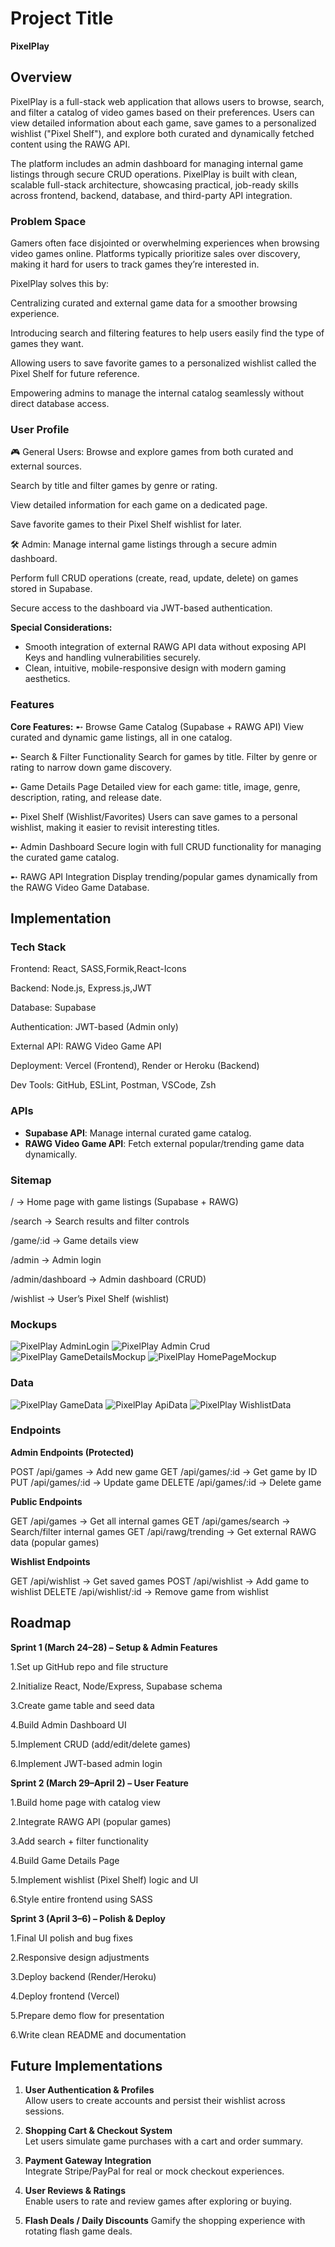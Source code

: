# Project Title

**PixelPlay**

## Overview

PixelPlay is a full-stack web application that allows users to browse, search, and filter a catalog of video games based on their preferences. Users can view detailed information about each game, save games to a personalized wishlist ("Pixel Shelf"), and explore both curated and dynamically fetched content using the RAWG API.

The platform includes an admin dashboard for managing internal game listings through secure CRUD operations. PixelPlay is built with clean, scalable full-stack architecture, showcasing practical, job-ready skills across frontend, backend, database, and third-party API integration.

### Problem Space

Gamers often face disjointed or overwhelming experiences when browsing video games online. Platforms typically prioritize sales over discovery, making it hard for users to track games they’re interested in.

PixelPlay solves this by:

Centralizing curated and external game data for a smoother browsing experience.

Introducing search and filtering features to help users easily find the type of games they want.

Allowing users to save favorite games to a personalized wishlist called the Pixel Shelf for future reference.

Empowering admins to manage the internal catalog seamlessly without direct database access.

### User Profile

🎮 General Users:
Browse and explore games from both curated and external sources.

Search by title and filter games by genre or rating.

View detailed information for each game on a dedicated page.

Save favorite games to their Pixel Shelf wishlist for later.

🛠️ Admin:
Manage internal game listings through a secure admin dashboard.

Perform full CRUD operations (create, read, update, delete) on games stored in Supabase.

Secure access to the dashboard via JWT-based authentication.

**Special Considerations:**

- Smooth integration of external RAWG API data without exposing API Keys and handling vulnerabilities securely.
- Clean, intuitive, mobile-responsive design with modern gaming aesthetics.

### Features

**Core Features:**
➸ Browse Game Catalog (Supabase + RAWG API)
View curated and dynamic game listings, all in one catalog.

➸ Search & Filter Functionality
Search for games by title. Filter by genre or rating to narrow down game discovery.

➸ Game Details Page
Detailed view for each game: title, image, genre, description, rating, and release date.

➸ Pixel Shelf (Wishlist/Favorites)
Users can save games to a personal wishlist, making it easier to revisit interesting titles.

➸ Admin Dashboard
Secure login with full CRUD functionality for managing the curated game catalog.

➸ RAWG API Integration
Display trending/popular games dynamically from the RAWG Video Game Database.

## Implementation

### Tech Stack

Frontend: React, SASS,Formik,React-Icons

Backend: Node.js, Express.js,JWT

Database: Supabase

Authentication: JWT-based (Admin only)

External API: RAWG Video Game API

Deployment: Vercel (Frontend), Render or Heroku (Backend)

Dev Tools: GitHub, ESLint, Postman, VSCode, Zsh

### APIs

- **Supabase API**: Manage internal curated game catalog.
- **RAWG Video Game API**: Fetch external popular/trending game data dynamically.

### Sitemap

/ → Home page with game listings (Supabase + RAWG)

/search → Search results and filter controls

/game/:id → Game details view

/admin → Admin login

/admin/dashboard → Admin dashboard (CRUD)

/wishlist → User’s Pixel Shelf (wishlist)

### Mockups

![PixelPlay AdminLogin](./Assets/Prototype/Adminlogin.png)
![PixelPlay Admin Crud](./Assets/Prototype/AdminCrud.png)
![PixelPlay GameDetailsMockup](./Assets/Prototype/GameDetail.png)
![PixelPlay HomePageMockup](./Assets/Prototype/HomePageq.png)

### Data

![PixelPlay GameData](./Assets/CapstoneRequiredments/gamedata.png)
![PixelPlay ApiData](./Assets/CapstoneRequiredments/apidata.png)
![PixelPlay WishlistData](./Assets/CapstoneRequiredments/wishlistdata.png)

### Endpoints

**Admin Endpoints (Protected)**

POST /api/games → Add new game
GET /api/games/:id → Get game by ID
PUT /api/games/:id → Update game
DELETE /api/games/:id → Delete game

**Public Endpoints**

GET /api/games → Get all internal games
GET /api/games/search → Search/filter internal games
GET /api/rawg/trending → Get external RAWG data (popular games)

**Wishlist Endpoints**

GET /api/wishlist → Get saved games
POST /api/wishlist → Add game to wishlist
DELETE /api/wishlist/:id → Remove game from wishlist

## Roadmap

**Sprint 1 (March 24–28) – Setup & Admin Features**

1.Set up GitHub repo and file structure

2.Initialize React, Node/Express, Supabase schema

3.Create game table and seed data

4.Build Admin Dashboard UI

5.Implement CRUD (add/edit/delete games)

6.Implement JWT-based admin login

**Sprint 2 (March 29–April 2) – User Feature**

1.Build home page with catalog view

2.Integrate RAWG API (popular games)

3.Add search + filter functionality

4.Build Game Details Page

5.Implement wishlist (Pixel Shelf) logic and UI

6.Style entire frontend using SASS

**Sprint 3 (April 3–6) – Polish & Deploy**

1.Final UI polish and bug fixes

2.Responsive design adjustments

3.Deploy backend (Render/Heroku)

4.Deploy frontend (Vercel)

5.Prepare demo flow for presentation

6.Write clean README and documentation

## Future Implementations

1. **User Authentication & Profiles**  
   Allow users to create accounts and persist their wishlist across sessions.

2. **Shopping Cart & Checkout System**  
   Let users simulate game purchases with a cart and order summary.

3. **Payment Gateway Integration**  
   Integrate Stripe/PayPal for real or mock checkout experiences.

4. **User Reviews & Ratings**  
   Enable users to rate and review games after exploring or buying.

5. **Flash Deals / Daily Discounts**
   Gamify the shopping experience with rotating flash game deals.
